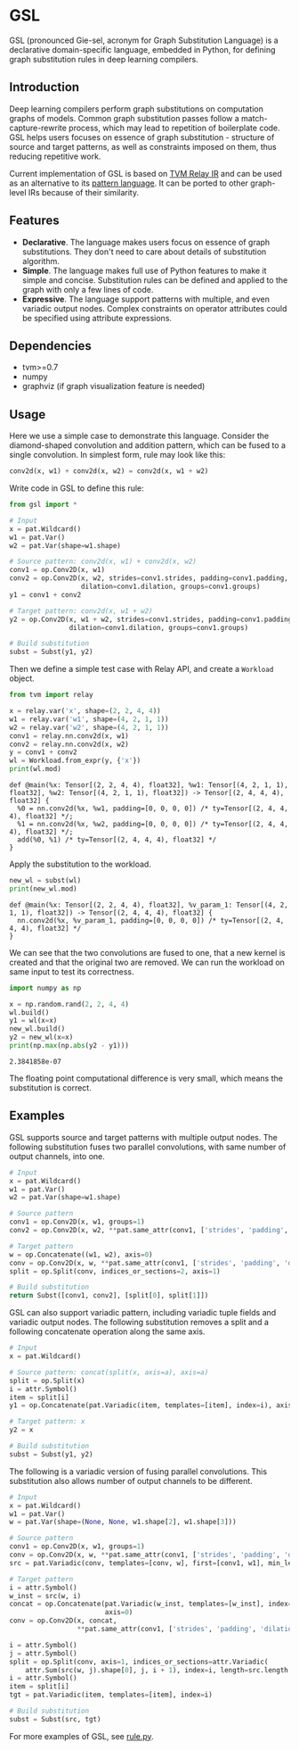 # GSL

GSL (pronounced Gie-sel, acronym for Graph Substitution Language) is a declarative domain-specific language, embedded in Python, for defining graph substitution rules in deep learning compilers. 

## Introduction

Deep learning compilers perform graph substitutions on computation graphs of models. Common graph substitution passes follow a match-capture-rewrite process, which may lead to repetition of boilerplate code. GSL helps users focuses on essence of graph substitution - structure of source and target patterns, as well as constraints imposed on them, thus reducing repetitive work. 

Current implementation of GSL is based on [TVM Relay IR](https://tvm.apache.org/docs/dev/relay_intro.html) and can be used as an alternative to its [pattern language](https://tvm.apache.org/docs/langref/relay_pattern.html#pattern-language-design). It can be ported to other graph-level IRs because of their similarity. 

## Features

* **Declarative**. The language makes users focus on essence of graph substitutions. They don't need to care about details of substitution algorithm. 
* **Simple**. The language makes full use of Python features to make it simple and concise.  Substitution rules can be defined and applied to the graph with only a few lines of code. 
* **Expressive**. The language support patterns with multiple, and even variadic output nodes. Complex constraints on operator attributes could be specified using attribute expressions. 

## Dependencies

* tvm>=0.7
* numpy
* graphviz (if graph visualization feature is needed)

## Usage

Here we use a simple case to demonstrate this language. Consider the diamond-shaped convolution and addition pattern, which can be fused to a single convolution. In simplest form, rule may look like this: 

```python
conv2d(x, w1) + conv2d(x, w2) = conv2d(x, w1 + w2)
```

Write code in GSL to define this rule: 

```python
from gsl import *

# Input
x = pat.Wildcard()
w1 = pat.Var()
w2 = pat.Var(shape=w1.shape)

# Source pattern: conv2d(x, w1) + conv2d(x, w2)
conv1 = op.Conv2D(x, w1)
conv2 = op.Conv2D(x, w2, strides=conv1.strides, padding=conv1.padding,
                  dilation=conv1.dilation, groups=conv1.groups)
y1 = conv1 + conv2

# Target pattern: conv2d(x, w1 + w2)
y2 = op.Conv2D(x, w1 + w2, strides=conv1.strides, padding=conv1.padding,
               dilation=conv1.dilation, groups=conv1.groups)

# Build substitution
subst = Subst(y1, y2)
```

Then we define a simple test case with Relay API, and create a `Workload` object. 

```python
from tvm import relay

x = relay.var('x', shape=(2, 2, 4, 4))
w1 = relay.var('w1', shape=(4, 2, 1, 1))
w2 = relay.var('w2', shape=(4, 2, 1, 1))
conv1 = relay.nn.conv2d(x, w1)
conv2 = relay.nn.conv2d(x, w2)
y = conv1 + conv2
wl = Workload.from_expr(y, {'x'})
print(wl.mod)
```

```
def @main(%x: Tensor[(2, 2, 4, 4), float32], %w1: Tensor[(4, 2, 1, 1), float32], %w2: Tensor[(4, 2, 1, 1), float32]) -> Tensor[(2, 4, 4, 4), float32] {
  %0 = nn.conv2d(%x, %w1, padding=[0, 0, 0, 0]) /* ty=Tensor[(2, 4, 4, 4), float32] */;
  %1 = nn.conv2d(%x, %w2, padding=[0, 0, 0, 0]) /* ty=Tensor[(2, 4, 4, 4), float32] */;
  add(%0, %1) /* ty=Tensor[(2, 4, 4, 4), float32] */
}
```

Apply the substitution to the workload. 

```python
new_wl = subst(wl)
print(new_wl.mod)
```

```
def @main(%x: Tensor[(2, 2, 4, 4), float32], %v_param_1: Tensor[(4, 2, 1, 1), float32]) -> Tensor[(2, 4, 4, 4), float32] {
  nn.conv2d(%x, %v_param_1, padding=[0, 0, 0, 0]) /* ty=Tensor[(2, 4, 4, 4), float32] */
}
```

We can see that the two convolutions are fused to one, that a new kernel is created and that the original two are removed. We can run the workload on same input to test its correctness.

```python
import numpy as np

x = np.random.rand(2, 2, 4, 4)
wl.build()
y1 = wl(x=x)
new_wl.build()
y2 = new_wl(x=x)
print(np.max(np.abs(y2 - y1)))
```

```
2.3841858e-07
```

The floating point computational difference is very small, which means the substitution is correct.

## Examples

GSL supports source and target patterns with multiple output nodes. The following substitution fuses two parallel convolutions, with same number of output channels, into one. 

```python
# Input
x = pat.Wildcard()
w1 = pat.Var()
w2 = pat.Var(shape=w1.shape)

# Source pattern
conv1 = op.Conv2D(x, w1, groups=1)
conv2 = op.Conv2D(x, w2, **pat.same_attr(conv1, ['strides', 'padding', 'dilation', 'groups']))

# Target pattern
w = op.Concatenate((w1, w2), axis=0)
conv = op.Conv2D(x, w, **pat.same_attr(conv1, ['strides', 'padding', 'dilation', 'groups']))
split = op.Split(conv, indices_or_sections=2, axis=1)

# Build substitution
return Subst([conv1, conv2], [split[0], split[1]])
```

GSL can also support variadic pattern, including variadic tuple fields and variadic output nodes. The following substitution removes a split and a following concatenate operation along the same axis. 

```python
# Input
x = pat.Wildcard()

# Source pattern: concat(split(x, axis=a), axis=a)
split = op.Split(x)
i = attr.Symbol()
item = split[i]
y1 = op.Concatenate(pat.Variadic(item, templates=[item], index=i), axis=split.axis)

# Target pattern: x
y2 = x

# Build substitution
subst = Subst(y1, y2)
```

The following is a variadic version of fusing parallel convolutions. This substitution also allows number of output channels to be different. 

```python
# Input
x = pat.Wildcard()
w1 = pat.Var()
w = pat.Var(shape=(None, None, w1.shape[2], w1.shape[3]))

# Source pattern
conv1 = op.Conv2D(x, w1, groups=1)
conv = op.Conv2D(x, w, **pat.same_attr(conv1, ['strides', 'padding', 'dilation', 'groups']))
src = pat.Variadic(conv, templates=[conv, w], first=[conv1, w1], min_len=2)

# Target pattern
i = attr.Symbol()
w_inst = src(w, i)
concat = op.Concatenate(pat.Variadic(w_inst, templates=[w_inst], index=i, length=src.length),
                        axis=0)
conv = op.Conv2D(x, concat,
                 **pat.same_attr(conv1, ['strides', 'padding', 'dilation', 'groups']))

i = attr.Symbol()
j = attr.Symbol()
split = op.Split(conv, axis=1, indices_or_sections=attr.Variadic(
    attr.Sum(src(w, j).shape[0], j, i + 1), index=i, length=src.length - 1))
i = attr.Symbol()
item = split[i]
tgt = pat.Variadic(item, templates=[item], index=i)

# Build substitution
subst = Subst(src, tgt)
```

For more examples of GSL, see [rule.py](rule.py). 
